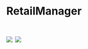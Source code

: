 # RetailManager
# <img src= "https://img.shields.io/badge/C%23-WPF%2FWEB%20API-blue.svg">  <img src="https://img.shields.io/github/languages/code-size/dobrzhanskyi/RetailManager.svg?color=red">
